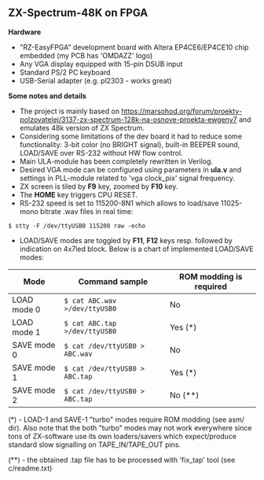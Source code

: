 ## ZX-Spectrum-48K on FPGA ##

**Hardware**

- "RZ-EasyFPGA" development board with Altera EP4CE6/EP4CE10 chip embedded (my PCB has 'OMDAZZ' logo)
- Any VGA display equipped with 15-pin DSUB input
- Standard PS/2 PC keyboard
- USB-Serial adapter (e.g. pl2303 - works great)

**Some notes and details**

- The project is mainly based on https://marsohod.org/forum/proekty-polzovatelej/3137-zx-spectrum-128k-na-osnove-proekta-ewgeny7 and emulates 48k version of ZX Spectrum.
- Considering some limitations of the dev board it had to reduce some functionality: 3-bit color (no BRIGHT signal), built-in BEEPER sound, LOAD/SAVE over RS-232 without HW flow control.
- Main ULA-module has been completely rewritten in Verilog.
- Desired VGA mode can be configured using parameters in __ula.v__ and settings in PLL-module related to 'vga clock_pix' signal frequency.
- ZX screen is tiled by __F9__ key, zoomed by __F10__ key.
- The __HOME__ key triggers CPU RESET.
- RS-232 speed is set to 115200-8N1 which allows to load/save 11025-mono bitrate .wav files in real time:

`$ stty -F /dev/ttyUSB0 115200 raw -echo`

- LOAD/SAVE modes are toggled by __F11__, __F12__ keys resp. followed by indication on 4x7led block. Below is a chart of implemented LOAD/SAVE modes:

Mode | Command sample | ROM modding is required
---- | -------------- | -----------------------
LOAD mode 0 | `$ cat ABC.wav >/dev/ttyUSB0` | No
LOAD mode 1 | `$ cat ABC.tap >/dev/ttyUSB0` | Yes (\*)
SAVE mode 0 | `$ cat /dev/ttyUSB0 > ABC.wav` | No
SAVE mode 1 | `$ cat /dev/ttyUSB0 > ABC.tap` | Yes (\*)
SAVE mode 2 | `$ cat /dev/ttyUSB0 > ABC.tap` | No (\*\*)


(\*) - LOAD-1 and SAVE-1 "turbo" modes require ROM modding (see asm/ dir). Also note that the both "turbo" modes may not work everywhere since tons of ZX-software use its own loaders/savers which expect/produce standard slow signalling on TAPE_IN/TAPE_OUT pins.

(\*\*) - the obtained .tap file has to be processed with 'fix_tap' tool (see c/readme.txt)

